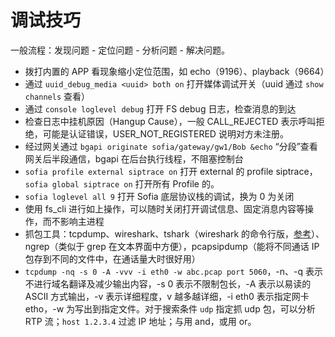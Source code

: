 # 调试技巧

一般流程：发现问题 - 定位问题 - 分析问题 - 解决问题。

- 拨打内置的 APP 看现象缩小定位范围，如 echo（9196）、playback（9664）
- 通过 `uuid_debug_media <uuid> both on` 打开媒体调试开关（uuid 通过 `show channels` 查看）
- 通过 `console loglevel debug` 打开 FS debug 日志，检查消息的到达
- 检查日志中挂机原因（Hangup Cause），一般 CALL_REJECTED 表示呼叫拒绝，可能是认证错误，USER_NOT_REGISTERED 说明对方未注册。
- 经过网关通过 `bgapi originate sofia/gateway/gw1/Bob &echo` “分段”查看网关后半段通信，bgapi 在后台执行线程，不阻塞控制台
- `sofia profile external siptrace on` 打开 external 的 profile siptrace，`sofia global siptrace on` 打开所有 Profile 的。
- `sofia loglevel all 9` 打开 Sofia 底层协议栈的调试，换为 0 为关闭
- 使用 fs_cli 进行如上操作，可以随时关闭打开调试信息、固定消息内容等操作，而不影响主进程
- 抓包工具：tcpdump、wireshark、tshark（wireshark 的命令行版，[参考](https://wiki.wireshark.org/Tools)）、ngrep（类似于 grep 在文本界面中方便），pcapsipdump（能将不同通话 IP 包存到不同的文件中，在通话量大时很好用）
- `tcpdump -nq -s 0 -A -vvv -i eth0 -w abc.pcap port 5060`，-n、-q 表示不进行域名翻译及减少输出内容，-s 0 表示不限制包长，-A 表示以易读的 ASCII 方式输出，-v 表示详细程度，v 越多越详细，-i eth0 表示指定网卡 etho，-w 为写出到指定文件。对于搜索条件 `udp` 指定抓 udp 包，可以分析 RTP 流；`host 1.2.3.4` 过滤 IP 地址；与用 and，或用 or。

